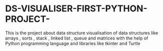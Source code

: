 # DS-VISUALISER-FIRST-PYTHON-PROJECT-
This is the project about data structure visualisation of data structures like arrays , sorts ,  stack , linked list , queue and matrices  with the help of Python programming language and libraries like tkinter and Turtle

